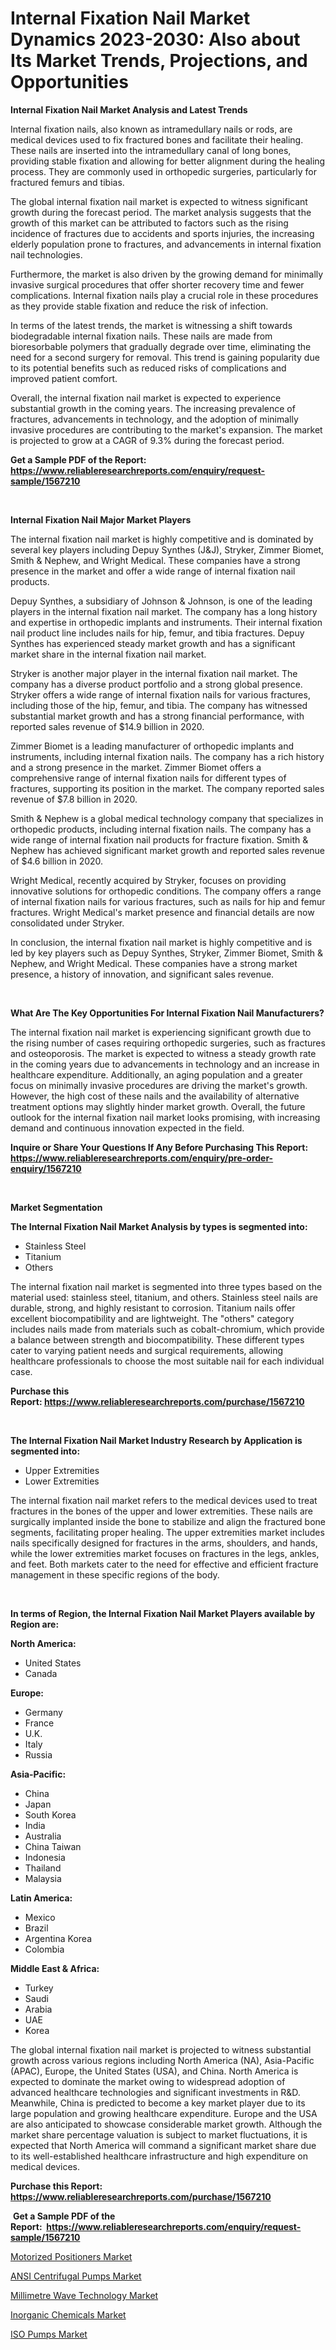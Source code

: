 <p><h1>Internal Fixation Nail Market Dynamics 2023-2030: Also about Its Market Trends, Projections, and Opportunities</h1></p><p><strong>Internal Fixation Nail Market Analysis and Latest Trends</strong></p>
<p><p>Internal fixation nails, also known as intramedullary nails or rods, are medical devices used to fix fractured bones and facilitate their healing. These nails are inserted into the intramedullary canal of long bones, providing stable fixation and allowing for better alignment during the healing process. They are commonly used in orthopedic surgeries, particularly for fractured femurs and tibias.</p><p>The global internal fixation nail market is expected to witness significant growth during the forecast period. The market analysis suggests that the growth of this market can be attributed to factors such as the rising incidence of fractures due to accidents and sports injuries, the increasing elderly population prone to fractures, and advancements in internal fixation nail technologies.</p><p>Furthermore, the market is also driven by the growing demand for minimally invasive surgical procedures that offer shorter recovery time and fewer complications. Internal fixation nails play a crucial role in these procedures as they provide stable fixation and reduce the risk of infection.</p><p>In terms of the latest trends, the market is witnessing a shift towards biodegradable internal fixation nails. These nails are made from bioresorbable polymers that gradually degrade over time, eliminating the need for a second surgery for removal. This trend is gaining popularity due to its potential benefits such as reduced risks of complications and improved patient comfort.</p><p>Overall, the internal fixation nail market is expected to experience substantial growth in the coming years. The increasing prevalence of fractures, advancements in technology, and the adoption of minimally invasive procedures are contributing to the market's expansion. The market is projected to grow at a CAGR of 9.3% during the forecast period.</p></p>
<p><strong>Get a Sample PDF of the Report:&nbsp; <a href="https://www.reliableresearchreports.com/enquiry/request-sample/1567210">https://www.reliableresearchreports.com/enquiry/request-sample/1567210</a></strong></p>
<p>&nbsp;</p>
<p><strong>Internal Fixation Nail Major Market Players</strong></p>
<p><p>The internal fixation nail market is highly competitive and is dominated by several key players including Depuy Synthes (J&J), Stryker, Zimmer Biomet, Smith & Nephew, and Wright Medical. These companies have a strong presence in the market and offer a wide range of internal fixation nail products.</p><p>Depuy Synthes, a subsidiary of Johnson & Johnson, is one of the leading players in the internal fixation nail market. The company has a long history and expertise in orthopedic implants and instruments. Their internal fixation nail product line includes nails for hip, femur, and tibia fractures. Depuy Synthes has experienced steady market growth and has a significant market share in the internal fixation nail market.</p><p>Stryker is another major player in the internal fixation nail market. The company has a diverse product portfolio and a strong global presence. Stryker offers a wide range of internal fixation nails for various fractures, including those of the hip, femur, and tibia. The company has witnessed substantial market growth and has a strong financial performance, with reported sales revenue of $14.9 billion in 2020.</p><p>Zimmer Biomet is a leading manufacturer of orthopedic implants and instruments, including internal fixation nails. The company has a rich history and a strong presence in the market. Zimmer Biomet offers a comprehensive range of internal fixation nails for different types of fractures, supporting its position in the market. The company reported sales revenue of $7.8 billion in 2020.</p><p>Smith & Nephew is a global medical technology company that specializes in orthopedic products, including internal fixation nails. The company has a wide range of internal fixation nail products for fracture fixation. Smith & Nephew has achieved significant market growth and reported sales revenue of $4.6 billion in 2020.</p><p>Wright Medical, recently acquired by Stryker, focuses on providing innovative solutions for orthopedic conditions. The company offers a range of internal fixation nails for various fractures, such as nails for hip and femur fractures. Wright Medical's market presence and financial details are now consolidated under Stryker.</p><p>In conclusion, the internal fixation nail market is highly competitive and is led by key players such as Depuy Synthes, Stryker, Zimmer Biomet, Smith & Nephew, and Wright Medical. These companies have a strong market presence, a history of innovation, and significant sales revenue.</p></p>
<p>&nbsp;</p>
<p><strong>What Are The Key Opportunities For Internal Fixation Nail Manufacturers?</strong></p>
<p><p>The internal fixation nail market is experiencing significant growth due to the rising number of cases requiring orthopedic surgeries, such as fractures and osteoporosis. The market is expected to witness a steady growth rate in the coming years due to advancements in technology and an increase in healthcare expenditure. Additionally, an aging population and a greater focus on minimally invasive procedures are driving the market's growth. However, the high cost of these nails and the availability of alternative treatment options may slightly hinder market growth. Overall, the future outlook for the internal fixation nail market looks promising, with increasing demand and continuous innovation expected in the field.</p></p>
<p><strong>Inquire or Share Your Questions If Any Before Purchasing This Report: <a href="https://www.reliableresearchreports.com/enquiry/pre-order-enquiry/1567210">https://www.reliableresearchreports.com/enquiry/pre-order-enquiry/1567210</a></strong></p>
<p>&nbsp;</p>
<p><strong>Market Segmentation</strong></p>
<p><strong>The Internal Fixation Nail Market Analysis by types is segmented into:</strong></p>
<p><ul><li>Stainless Steel</li><li>Titanium</li><li>Others</li></ul></p>
<p><p>The internal fixation nail market is segmented into three types based on the material used: stainless steel, titanium, and others. Stainless steel nails are durable, strong, and highly resistant to corrosion. Titanium nails offer excellent biocompatibility and are lightweight. The "others" category includes nails made from materials such as cobalt-chromium, which provide a balance between strength and biocompatibility. These different types cater to varying patient needs and surgical requirements, allowing healthcare professionals to choose the most suitable nail for each individual case.</p></p>
<p><strong>Purchase this Report:&nbsp;<a href="https://www.reliableresearchreports.com/purchase/1567210">https://www.reliableresearchreports.com/purchase/1567210</a></strong></p>
<p>&nbsp;</p>
<p><strong>The Internal Fixation Nail Market Industry Research by Application is segmented into:</strong></p>
<p><ul><li>Upper Extremities</li><li>Lower Extremities</li></ul></p>
<p><p>The internal fixation nail market refers to the medical devices used to treat fractures in the bones of the upper and lower extremities. These nails are surgically implanted inside the bone to stabilize and align the fractured bone segments, facilitating proper healing. The upper extremities market includes nails specifically designed for fractures in the arms, shoulders, and hands, while the lower extremities market focuses on fractures in the legs, ankles, and feet. Both markets cater to the need for effective and efficient fracture management in these specific regions of the body.</p></p>
<p>&nbsp;</p>
<p><strong>In terms of Region, the Internal Fixation Nail Market Players available by Region are:</strong></p>
<p>
    <p> <strong> North America: </strong>
        <ul>
            <li>United States</li>
            <li>Canada</li>
        </ul>
        </p> 
    <p> <strong> Europe: </strong>
        <ul>
            <li>Germany</li>
            <li>France</li>
            <li>U.K.</li>
            <li>Italy</li>
            <li>Russia</li>
        </ul>
        </p> 
    <p> <strong> Asia-Pacific: </strong>
        <ul>
            <li>China</li>
            <li>Japan</li>
            <li>South Korea</li>
            <li>India</li>
            <li>Australia</li>
            <li>China Taiwan</li>
            <li>Indonesia</li>
            <li>Thailand</li>
            <li>Malaysia</li>
        </ul>
        </p> 
    <p> <strong> Latin America: </strong>
        <ul>
            <li>Mexico</li>
            <li>Brazil</li>
            <li>Argentina Korea</li>
            <li>Colombia</li>
        </ul>
        </p> 
    <p> <strong> Middle East & Africa: </strong>
        <ul>
            <li>Turkey</li>
            <li>Saudi</li>
            <li>Arabia</li>
            <li>UAE</li>
            <li>Korea</li>
        </ul>
    </p>
    </p>
<p><p>The global internal fixation nail market is projected to witness substantial growth across various regions including North America (NA), Asia-Pacific (APAC), Europe, the United States (USA), and China. North America is expected to dominate the market owing to widespread adoption of advanced healthcare technologies and significant investments in R&D. Meanwhile, China is predicted to become a key market player due to its large population and growing healthcare expenditure. Europe and the USA are also anticipated to showcase considerable market growth. Although the market share percentage valuation is subject to market fluctuations, it is expected that North America will command a significant market share due to its well-established healthcare infrastructure and high expenditure on medical devices.</p></p>
<p><strong>Purchase this Report: <a href="https://www.reliableresearchreports.com/purchase/1567210">https://www.reliableresearchreports.com/purchase/1567210</a></strong></p>
<p>&nbsp;<strong>Get a Sample PDF of the Report:&nbsp;&nbsp;<a href="https://www.reliableresearchreports.com/enquiry/request-sample/1567210">https://www.reliableresearchreports.com/enquiry/request-sample/1567210</a></strong></p>
<p><strong></strong></p>
<p><p><a href="https://www.linkedin.com/pulse/motorized-positioners-market-insights-players-forecast-dwbee/">Motorized Positioners Market</a></p><p><a href="https://www.linkedin.com/pulse/ansi-centrifugal-pumps-market-share-amp-new-trends-2eu7c/">ANSI Centrifugal Pumps Market</a></p><p><a href="https://medium.com/@santoshh992151/millimetre-wave-technology-market-size-growth-forecast-2023-2030-cffbdf678101">Millimetre Wave Technology Market</a></p><p><a href="https://medium.com/@verladurgan/inorganic-chemicals-market-size-growth-forecast-2023-2030-b6355c249adc">Inorganic Chemicals Market</a></p><p><a href="https://www.linkedin.com/pulse/decoding-iso-pumps-market-deep-dive-latest-trends-segmentation-znegc/">ISO Pumps Market</a></p></p>